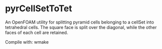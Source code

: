 # pyrCellSetToTet
An OpenFOAM utility for splitting pyramid cells belonging to a cellSet into tetrahedral cells. The square face is split over the diagonal, while the other faces of each cell are retained.

Compile with: wmake
